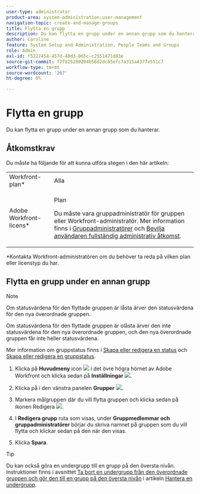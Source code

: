 ```yaml
---
user-type: administrator
product-area: system-administration;user-management
navigation-topic: create-and-manage-groups
title: Flytta en grupp
description: Du kan flytta en grupp under en annan grupp som du hanterar.
author: Caroline
feature: System Setup and Administration, People Teams and Groups
role: Admin
exl-id: f5227454-457d-40d3-865c-c2551471d83e
source-git-commit: f2f825280204b56d2dc85efc7a315a4377e551c7
workflow-type: tm+mt
source-wordcount: '267'
ht-degree: 0%

---
```


# Flytta en grupp

Du kan flytta en grupp under en annan grupp som du hanterar.

## Åtkomstkrav

Du måste ha följande för att kunna utföra stegen i den här artikeln:

<table style="table-layout:auto"> 
 <col> 
 <col> 
 <tbody> 
  <tr> 
   <td role="rowheader">Workfront-plan*</td> 
   <td>Alla</td> 
  </tr> 
  <tr> 
   <td role="rowheader">Adobe Workfront-licens*</td> 
   <td> <p>Plan </p> <p>Du måste vara gruppadministratör för gruppen eller Workfront-administratör. Mer information finns i <a href="../../../administration-and-setup/manage-groups/group-roles/group-administrators.md" class="MCXref xref">Gruppadministratörer</a> och <a href="../../../administration-and-setup/add-users/configure-and-grant-access/grant-a-user-full-administrative-access.md" class="MCXref xref">Bevilja användaren fullständig administrativ åtkomst</a>.</p> </td> 
  </tr> 
 </tbody> 
</table>

&#42;Kontakta Workfront-administratören om du behöver ta reda på vilken plan eller licenstyp du har.

## Flytta en grupp under en annan grupp

>[!NOTE]
>
>Om statusvärdena för den flyttade gruppen är låsta ärver den statusvärdena för den nya överordnade gruppen.
>
>Om statusvärdena för den flyttade gruppen är olåsta ärver den inte statusvärdena för den nya överordnade gruppen, och den nya överordnade gruppen får inte heller statusvärdena.
>
>Mer information om gruppstatus finns i [Skapa eller redigera en status](../../../administration-and-setup/customize-workfront/creating-custom-status-and-priority-labels/create-or-edit-a-status.md) och [Skapa eller redigera en gruppstatus](../../../administration-and-setup/manage-groups/manage-group-statuses/create-or-edit-a-group-status.md).

1. Klicka på **Huvudmeny** icon ![](assets/main-menu-icon.png) i det övre högra hörnet av Adobe Workfront och klicka sedan på **Inställningar** ![](assets/gear-icon-settings.png).

1. Klicka på i den vänstra panelen **Grupper** ![](assets/groups-icon.png).

1. Markera målgruppen där du vill flytta gruppen och klicka sedan på ikonen Redigera ![](assets/edit-icon.png).
1. I **Redigera grupp** ruta som visas, under **Gruppmedlemmar och gruppadministratörer** börjar du skriva namnet på gruppen som du vill flytta och klickar sedan på den när den visas.
1. Klicka **Spara**.

>[!TIP]
>
>Du kan också göra en undergrupp till en grupp på den översta nivån. Instruktioner finns i avsnittet [Ta bort en undergrupp från den överordnade gruppen och gör den till en grupp på den översta nivån](../../../administration-and-setup/manage-groups/create-and-manage-subgroups/manage-subgroups.md#make) i artikeln [Hantera en undergrupp](../../../administration-and-setup/manage-groups/create-and-manage-subgroups/manage-subgroups.md).
